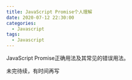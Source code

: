 ```yaml
---
title: JavaScript Promise个人理解
date: 2020-07-12 22:30:00
categories:
  - Javascript
tags: 
  - Javascript
---
```


JavaScript Promise正确用法及其常见的错误用法。

<!-- more -->

未完待续，有时间再写
